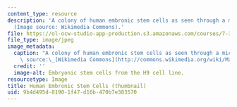 ```yaml
---
content_type: resource
description: 'A colony of human embronic stem cells as seen through a microscope.
  (Image source: Wikimedia Commons).'
file: https://ol-ocw-studio-app-production.s3.amazonaws.com/courses/7-344-the-fountain-of-life-from-dolly-to-customized-embryonic-stem-cells-fall-2007/9b4d495d81901f47d16b470b7e383570_7-344f07-th.jpg
file_type: image/jpeg
image_metadata:
  caption: "A colony of human embronic stem cells as seen through a microscope. (Image\
    \ source:\_[Wikimedia Commons](http://commons.wikimedia.org/wiki/Main_Page))."
  credit: ''
  image-alt: Embryonic stem cells from the H9 cell line.
resourcetype: Image
title: Human Embronic Stem Cells (thumbnail)
uid: 9b4d495d-8190-1f47-d16b-470b7e383570
---
```

